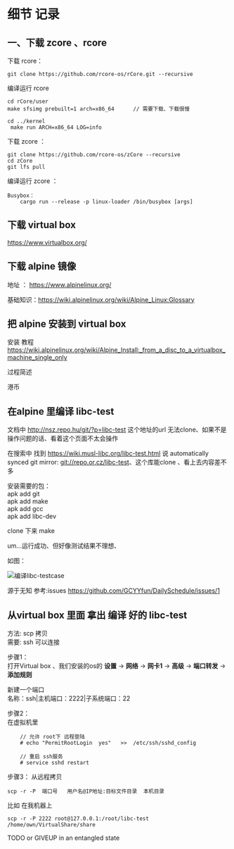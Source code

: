 # 细节 记录

## 一、下载 zcore 、rcore

下载 rcore：

    git clone https://github.com/rcore-os/rCore.git --recursive

编译运行 rcore

    cd rCore/user
    make sfsimg prebuilt=1 arch=x86_64      // 需要下载、下载很慢

    cd ../kernel
     make run ARCH=x86_64 LOG=info

下载 zcore ：

    git clone https://github.com/rcore-os/zCore --recursive
    cd zCore
    git lfs pull

编译运行 zcore ：

    Busybox：
        cargo run --release -p linux-loader /bin/busybox [args]


## 下载 virtual box

https://www.virtualbox.org/

## 下载 alpine 镜像

地址 ： https://www.alpinelinux.org/

基础知识：https://wiki.alpinelinux.org/wiki/Alpine_Linux:Glossary


## 把 alpine 安装到 virtual box

安装 教程  
https://wiki.alpinelinux.org/wiki/Alpine_Install:_from_a_disc_to_a_virtualbox_machine_single_only

过程简述 

港币

## 在alpine 里编译 libc-test 

文档中 http://nsz.repo.hu/git/?p=libc-test 这个地址的url 无法clone、如果不是操作问题的话、看着这个页面不太会操作

在搜索中 找到 https://wiki.musl-libc.org/libc-test.html 说 automatically synced git mirror: <git://repo.or.cz/libc-test>、这个库能clone 、看上去内容差不多

安装需要的包：  
apk add git  
apk add make  
apk add gcc   
apk add libc-dev  

clone 下来 make

um...运行成功、但好像测试结果不理想、

如图：  

![编译libc-testcase](https://github.com/GCYYfun/DailySchedule/blob/master/picture/%E7%BC%96%E8%AF%91testcase.png)


源于无知  参考:issues  https://github.com/GCYYfun/DailySchedule/issues/1 

## 从virtual box 里面 拿出 编译 好的 libc-test

方法: scp 拷贝  
需要: ssh 可以连接

步骤1：  
打开Virtual box 、我们安装的os的 __设置__ -> __网络__ -> __网卡1__ -> __高级__ -> __端口转发__  -> __添加规则__

新建一个端口    
名称：ssh|主机端口：2222|子系统端口：22

步骤2：  
在虚拟机里

```
    // 允许 root下 远程登陆
    # echo "PermitRootLogin  yes"   >>  /etc/ssh/sshd_config
    
    // 重启 ssh服务
    # service sshd restart
```

步骤3：
从远程拷贝  

    scp -r -P  端口号   用户名@IP地址:目标文件目录  本机目录

比如 在我机器上 

    scp -r -P 2222 root@127.0.0.1:/root/libc-test /home/own/VirtualShare/share

<!-- 也可以 拷贝本机到远程

    scp -r  本机目录  用户名@IP地址:目标文件目录 -->



TODO or GIVEUP in an entangled state